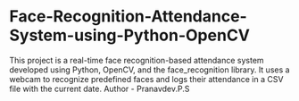 # Face-Recognition-Attendance-System-using-Python-OpenCV
This project is a real-time face recognition-based attendance system developed using Python, OpenCV, and the face_recognition library. It uses a webcam to recognize predefined faces and logs their attendance in a CSV file with the current date.
Author - Pranavdev.P.S
